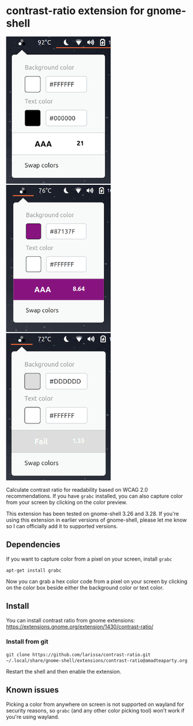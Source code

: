 # contrast-ratio extension for gnome-shell

![21 AAA score](./images/aaa.png)
![8 AAA score](./images/aaa2.png)
![fail](./images/fail.png)

Calculate contrast ratio for readability based on WCAG 2.0 recommendations. If
you have `grabc` installed, you can also capture color from your screen by
clicking on the color preview.

This extension has been tested on gnome-shell 3.26 and 3.28. If you're using
this extension in earlier versions of gnome-shell, please let me know so I can
officially add it to supported versions.

## Dependencies

If you want to capture color from a pixel on your screen, install `grabc`

    apt-get install grabc

Now you can grab a hex color code from a pixel on your screen by clicking on the
color box beside either the background color or text color.

## Install

You can install contrast ratio from gnome extensions: https://extensions.gnome.org/extension/1430/contrast-ratio/

### Install from git

    git clone https://github.com/larissa/contrast-ratio.git ~/.local/share/gnome-shell/extensions/contrast-ratio@amadteaparty.org

Restart the shell and then enable the extension.


## Known issues

Picking a color from anywhere on screen is not supported on wayland for
security reasons, so `grabc` (and any other color picking tool) won't work if
you're using wayland.
